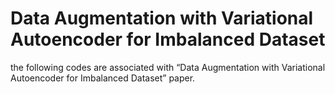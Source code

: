 # Data Augmentation with Variational Autoencoder for Imbalanced Dataset

the following codes are associated with “Data Augmentation with Variational Autoencoder for Imbalanced Dataset” paper.
